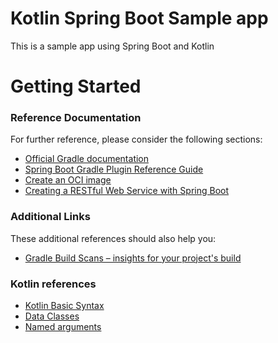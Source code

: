 # Kotlin Spring Boot Sample app
This is a sample app using Spring Boot and Kotlin

# Getting Started

### Reference Documentation
For further reference, please consider the following sections:

* [Official Gradle documentation](https://docs.gradle.org)
* [Spring Boot Gradle Plugin Reference Guide](https://docs.spring.io/spring-boot/docs/2.3.3.RELEASE/gradle-plugin/reference/html/)
* [Create an OCI image](https://docs.spring.io/spring-boot/docs/2.3.3.RELEASE/gradle-plugin/reference/html/#build-image)
* [Creating a RESTful Web Service with Spring Boot](https://kotlinlang.org/docs/tutorials/spring-boot-restful.html)

### Additional Links
These additional references should also help you:

* [Gradle Build Scans – insights for your project's build](https://scans.gradle.com#gradle)

### Kotlin references
* [Kotlin Basic Syntax](https://kotlinlang.org/docs/reference/basic-syntax.html)
* [Data Classes](https://kotlinlang.org/docs/reference/data-classes.html)
* [Named arguments](https://kotlinlang.org/docs/reference/functions.html#named-arguments)

